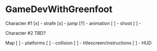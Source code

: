 # GameDevWithGreenfoot

Character #1
  [x] - strafe
  [x] - jump
  [?] - animation
  [ ] - shoot
  [ ] - 

Character #2 TBD?

Map
  [ ] - platforms
  [ ] - collision
  [ ] - titlescreen/instructions
  [ ] - HUD
